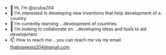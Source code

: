 - 👋 Hi, I’m @scuba204
- 👀 I’m interested in developing new inventions that help development of a country
- 🌱 I’m currently learning ...development of countries
- 💞️ I’m looking to collaborate on ...developing ideas and tools to aid development
- 📫 How to reach me ...you can reach me via my email thaboseesio204@gmail.com

<!---
scuba204/scuba204 is a ✨ special ✨ repository because its `README.md` (this file) appears on your GitHub profile.
You can click the Preview link to take a look at your changes.
--->
